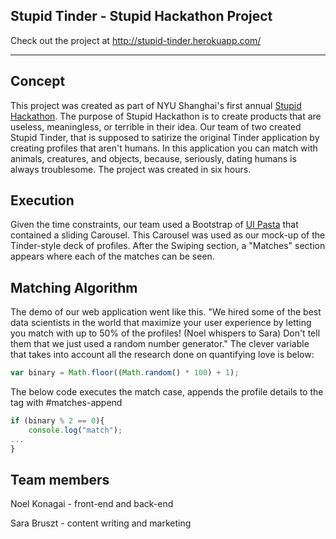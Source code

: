 ## Stupid Tinder - Stupid Hackathon Project

Check out the project at http://stupid-tinder.herokuapp.com/

---

## Concept

This project was created as part of NYU Shanghai's first annual [Stupid Hackathon](https://stupidhackathonsh.github.io/). The purpose of Stupid Hackathon is to create products that are useless, meaningless, or terrible in their idea. Our team of two created Stupid Tinder, that is supposed to satirize the original Tinder application by creating profiles that aren't humans. In this application you can match with animals, creatures, and objects, because, seriously, dating humans is always troublesome. The project was created in six hours.

## Execution

Given the time constraints, our team used a Bootstrap of [UI Pasta](http://www.uipasta.com) that contained a sliding Carousel. This Carousel was used as our mock-up of the Tinder-style deck of profiles. After the Swiping section, a "Matches" section appears where each of the matches can be seen.

## Matching Algorithm

The demo of our web application went like this. "We hired some of the best data scientists in the world that maximize your user experience by letting you match with up to 50% of the profiles! (Noel whispers to Sara) Don't tell them that we just used a random number generator." The clever variable that takes into account all the research done on quantifying love is below:

```javascript
var binary = Math.floor((Math.random() * 100) + 1);
```
The below code executes the match case, appends the profile details to the tag with #matches-append

```javascript
if (binary % 2 == 0){
	console.log("match");
...
}
```

## Team members

Noel Konagai - front-end and back-end

Sara Bruszt - content writing and marketing